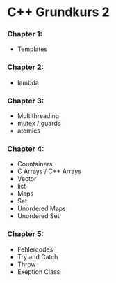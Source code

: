 # C++ Grundkurs 2

### Chapter 1:
  - Templates

### Chapter 2:
 - lambda

### Chapter 3:
 - Multithreading
 - mutex / guards
 - atomics

### Chapter 4:
 - Countainers
 - C Arrays / C++ Arrays
 - Vector
 - list
 - Maps
 - Set
 - Unordered Maps
 - Unordered Set
 
 ### Chapter 5:
 - Fehlercodes
 - Try and Catch
 - Throw
 - Exeption Class
